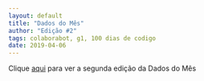 ```yaml
---
layout: default
title: "Dados do Mês"
author: "Edição #2"
tags: colaborabot, g1, 100 dias de codigo
date: 2019-04-06
---
```


Clique [aqui](https://mailchi.mp/04d25cb8f6ff/dadosdomes-86661) para ver a segunda edição da Dados do Mês
